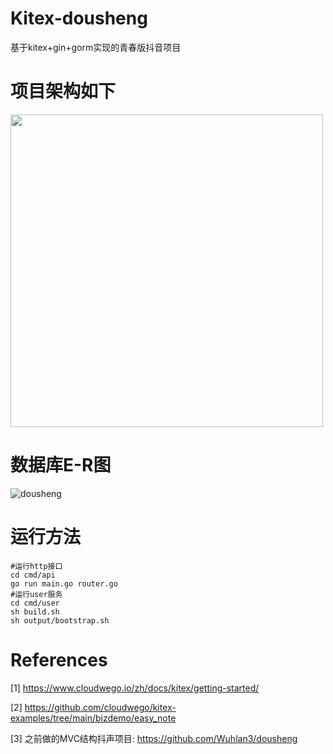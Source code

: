 # Kitex-dousheng
基于kitex+gin+gorm实现的青春版抖音项目

# 项目架构如下
<img src="https://wuhlan3-1307602190.cos.ap-guangzhou.myqcloud.com/img/UML.jpg" width="500px">

# 数据库E-R图
![dousheng](https://wuhlan3-1307602190.cos.ap-guangzhou.myqcloud.com/img/dousheng.svg)

# 运行方法
```
#运行http接口
cd cmd/api
go run main.go router.go
#运行user服务
cd cmd/user
sh build.sh
sh output/bootstrap.sh
```
# References
[1] https://www.cloudwego.io/zh/docs/kitex/getting-started/

[2] https://github.com/cloudwego/kitex-examples/tree/main/bizdemo/easy_note

[3] 之前做的MVC结构抖声项目: https://github.com/Wuhlan3/dousheng
